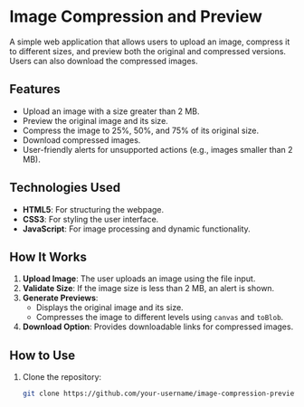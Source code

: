 # Image Compression and Preview

A simple web application that allows users to upload an image, compress it to different sizes, and preview both the original and compressed versions. Users can also download the compressed images.

## Features
- Upload an image with a size greater than 2 MB.
- Preview the original image and its size.
- Compress the image to 25%, 50%, and 75% of its original size.
- Download compressed images.
- User-friendly alerts for unsupported actions (e.g., images smaller than 2 MB).

## Technologies Used
- **HTML5**: For structuring the webpage.
- **CSS3**: For styling the user interface.
- **JavaScript**: For image processing and dynamic functionality.

## How It Works
1. **Upload Image**: The user uploads an image using the file input.
2. **Validate Size**: If the image size is less than 2 MB, an alert is shown.
3. **Generate Previews**:
   - Displays the original image and its size.
   - Compresses the image to different levels using `canvas` and `toBlob`.
4. **Download Option**: Provides downloadable links for compressed images.

## How to Use
1. Clone the repository:
   ```bash
   git clone https://github.com/your-username/image-compression-preview.git
